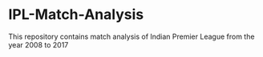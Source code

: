 # IPL-Match-Analysis
This repository contains match analysis of Indian Premier League from the year 2008 to 2017
